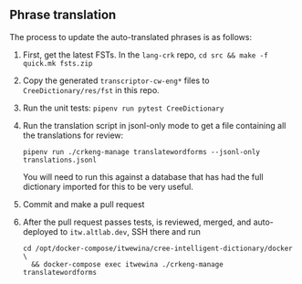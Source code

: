 ## Phrase translation

The process to update the auto-translated phrases is as follows:

 1. First, get the latest FSTs. In the `lang-crk` repo, `cd src && make -f
    quick.mk fsts.zip`

 2. Copy the generated `transcriptor-cw-eng*` files to
    `CreeDictionary/res/fst` in this repo.

 3. Run the unit tests: `pipenv run pytest CreeDictionary`

 4. Run the translation script in jsonl-only mode to get a file containing
    all the translations for review:

        pipenv run ./crkeng-manage translatewordforms --jsonl-only translations.jsonl

    You will need to run this against a database that has had the full
    dictionary imported for this to be very useful.

 5. Commit and make a pull request

 6. After the pull request passes tests, is reviewed, merged, and
    auto-deployed to `itw.altlab.dev`, SSH there and run

        cd /opt/docker-compose/itwewina/cree-intelligent-dictionary/docker \
          && docker-compose exec itwewina ./crkeng-manage translatewordforms
